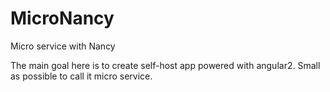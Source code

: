 # MicroNancy
Micro service with Nancy

The main goal here is to create self-host app powered with angular2. Small as possible to call it micro service.
